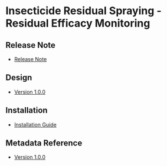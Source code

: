 # Insecticide Residual Spraying - Residual Efficacy Monitoring

## Release Note

- [Release Note](#ento-irs-rem-release-note)

## Design

- [Version 1.0.0](#ento-irs-rem-design)

## Installation

- [Installation Guide](#ento-irs-rem-installation)

## Metadata Reference

- [Version 1.0.0](https://packages.dhis2.org/en/ENTO_IRS/1.0.0/DHIS2.37/ENTO_IRS_REM_1.0.0_DHIS2.37.xlsx)
